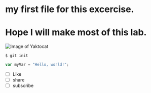 # my first file for this excercise. 
# Hope I will make most of this lab.

![Image of Yaktocat](https://octodex.github.com/images/yaktocat.png)
```Divya's code
$ git init
`````


``` javascript
var myVar = "Hello, world!";
```
- [ ] Like
- [ ] share
- [ ] subscribe
